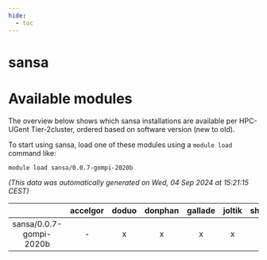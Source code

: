 ```yaml
---
hide:
  - toc
---
```


sansa
=====

# Available modules


The overview below shows which sansa installations are available per HPC-UGent Tier-2cluster, ordered based on software version (new to old).

To start using sansa, load one of these modules using a `module load` command like:

```shell
module load sansa/0.0.7-gompi-2020b
```

*(This data was automatically generated on Wed, 04 Sep 2024 at 15:21:15 CEST)*  

| |accelgor|doduo|donphan|gallade|joltik|shinx|skitty|
| :---: | :---: | :---: | :---: | :---: | :---: | :---: | :---: |
|sansa/0.0.7-gompi-2020b|-|x|x|x|x|-|x|
